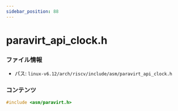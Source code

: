 ```yaml
---
sidebar_position: 88
---
```

# paravirt_api_clock.h

### ファイル情報

- パス: `linux-v6.12/arch/riscv/include/asm/paravirt_api_clock.h`

### コンテンツ

```h
#include <asm/paravirt.h>

```
